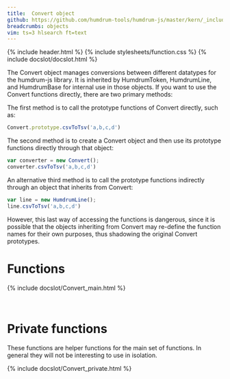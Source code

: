 ```yaml
---
title:  Convert object
github: https://github.com/humdrum-tools/humdrum-js/master/kern/_include/humdrum-js/Convert.js
breadcrumbs: objects
vim: ts=3 hlsearch ft=text
---
```


{% include header.html %}
{% include stylesheets/function.css %}
{% include docslot/docslot.html %}

The <span class="obj">Convert</span> object manages conversions between
different datatypes for the humdrum-js library.  It is inherited by <span
class="obj">HumdrumToken</span>, <span class="obj">HumdrumLine</span>, and
<span class="obj">HumdrumBase</span> for internal use in those objects.
If you want to use the <span class="obj">Convert</span> functions
directly, there are two primary methods:

The first method is to call the prototype functions of <span
class="obj">Convert</span> directly, such as:

```javascript
Convert.prototype.csvToTsv('a,b,c,d')
```

The second method is to create a <span class="obj">Convert</span> object
and then use its prototype functions directly through that object:

```javascript
var converter = new Convert();
converter.csvToTsv('a,b,c,d')
```

An alternative third method is to call the prototype functions indirectly
through an object that inherits from <span class="obj">Convert</span>:

```javascript
var line = new HumdrumLine();
line.csvToTsv('a,b,c,d')
```

However, this last way of accessing the functions is dangerous,
since it is possible that the objects inheriting from <span
class="obj">Convert</span> may re-define the function names for their
own purposes, thus shadowing the original <span class="obj">Convert</span>
prototypes.


# Functions #

{% include docslot/Convert_main.html %}


<br/>

# Private functions #

These functions are helper functions for the main set of functions.
In general they will not be interesting to use in isolation.

{% include docslot/Convert_private.html %}





